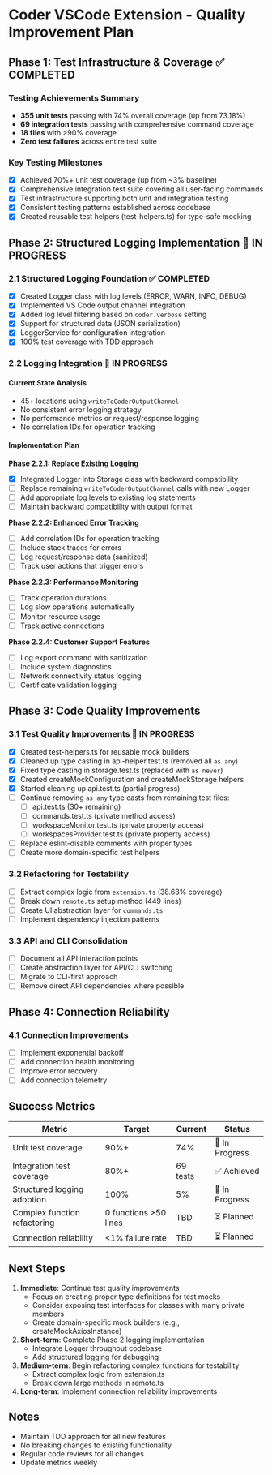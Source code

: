 # Coder VSCode Extension - Quality Improvement Plan

## Phase 1: Test Infrastructure & Coverage ✅ COMPLETED

### Testing Achievements Summary

- **355 unit tests** passing with 74% overall coverage (up from 73.18%)
- **69 integration tests** passing with comprehensive command coverage
- **18 files** with >90% coverage
- **Zero test failures** across entire test suite

### Key Testing Milestones

- [x] Achieved 70%+ unit test coverage (up from ~3% baseline)
- [x] Comprehensive integration test suite covering all user-facing commands
- [x] Test infrastructure supporting both unit and integration testing
- [x] Consistent testing patterns established across codebase
- [x] Created reusable test helpers (test-helpers.ts) for type-safe mocking

## Phase 2: Structured Logging Implementation 🔄 IN PROGRESS

### 2.1 Structured Logging Foundation ✅ COMPLETED

- [x] Created Logger class with log levels (ERROR, WARN, INFO, DEBUG)
- [x] Implemented VS Code output channel integration
- [x] Added log level filtering based on `coder.verbose` setting
- [x] Support for structured data (JSON serialization)
- [x] LoggerService for configuration integration
- [x] 100% test coverage with TDD approach

### 2.2 Logging Integration 🔄 IN PROGRESS

#### Current State Analysis

- 45+ locations using `writeToCoderOutputChannel`
- No consistent error logging strategy
- No performance metrics or request/response logging
- No correlation IDs for operation tracking

#### Implementation Plan

**Phase 2.2.1: Replace Existing Logging**

- [x] Integrated Logger into Storage class with backward compatibility
- [ ] Replace remaining `writeToCoderOutputChannel` calls with new Logger
- [ ] Add appropriate log levels to existing log statements
- [ ] Maintain backward compatibility with output format

**Phase 2.2.2: Enhanced Error Tracking**

- [ ] Add correlation IDs for operation tracking
- [ ] Include stack traces for errors
- [ ] Log request/response data (sanitized)
- [ ] Track user actions that trigger errors

**Phase 2.2.3: Performance Monitoring**

- [ ] Track operation durations
- [ ] Log slow operations automatically
- [ ] Monitor resource usage
- [ ] Track active connections

**Phase 2.2.4: Customer Support Features**

- [ ] Log export command with sanitization
- [ ] Include system diagnostics
- [ ] Network connectivity status logging
- [ ] Certificate validation logging

## Phase 3: Code Quality Improvements

### 3.1 Test Quality Improvements 🔄 IN PROGRESS

- [x] Created test-helpers.ts for reusable mock builders
- [x] Cleaned up type casting in api-helper.test.ts (removed all `as any`)
- [x] Fixed type casting in storage.test.ts (replaced with `as never`)
- [x] Created createMockConfiguration and createMockStorage helpers
- [x] Started cleaning up api.test.ts (partial progress)
- [ ] Continue removing `as any` type casts from remaining test files:
  - [ ] api.test.ts (30+ remaining)
  - [ ] commands.test.ts (private method access)
  - [ ] workspaceMonitor.test.ts (private property access)
  - [ ] workspacesProvider.test.ts (private property access)
- [ ] Replace eslint-disable comments with proper types
- [ ] Create more domain-specific test helpers

### 3.2 Refactoring for Testability

- [ ] Extract complex logic from `extension.ts` (38.68% coverage)
- [ ] Break down `remote.ts` setup method (449 lines)
- [ ] Create UI abstraction layer for `commands.ts`
- [ ] Implement dependency injection patterns

### 3.3 API and CLI Consolidation

- [ ] Document all API interaction points
- [ ] Create abstraction layer for API/CLI switching
- [ ] Migrate to CLI-first approach
- [ ] Remove direct API dependencies where possible

## Phase 4: Connection Reliability

### 4.1 Connection Improvements

- [ ] Implement exponential backoff
- [ ] Add connection health monitoring
- [ ] Improve error recovery
- [ ] Add connection telemetry

## Success Metrics

| Metric                       | Target                | Current  | Status         |
| ---------------------------- | --------------------- | -------- | -------------- |
| Unit test coverage           | 90%+                  | 74%      | 🔄 In Progress |
| Integration test coverage    | 80%+                  | 69 tests | ✅ Achieved    |
| Structured logging adoption  | 100%                  | 5%       | 🔄 In Progress |
| Complex function refactoring | 0 functions >50 lines | TBD      | ⏳ Planned     |
| Connection reliability       | <1% failure rate      | TBD      | ⏳ Planned     |

## Next Steps

1. **Immediate**: Continue test quality improvements
   - Focus on creating proper type definitions for test mocks
   - Consider exposing test interfaces for classes with many private members
   - Create domain-specific mock builders (e.g., createMockAxiosInstance)
2. **Short-term**: Complete Phase 2 logging implementation
   - Integrate Logger throughout codebase
   - Add structured logging for debugging
3. **Medium-term**: Begin refactoring complex functions for testability
   - Extract complex logic from extension.ts
   - Break down large methods in remote.ts
4. **Long-term**: Implement connection reliability improvements

## Notes

- Maintain TDD approach for all new features
- No breaking changes to existing functionality
- Regular code reviews for all changes
- Update metrics weekly
